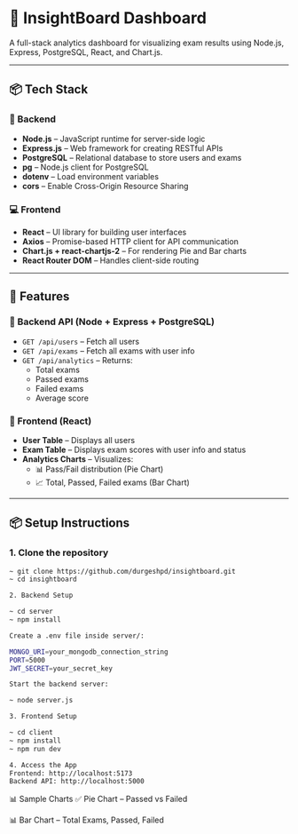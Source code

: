 # 🎯 InsightBoard Dashboard

A full-stack analytics dashboard for visualizing exam results using Node.js, Express, PostgreSQL, React, and Chart.js.

---

## 📦 Tech Stack

### 🔧 Backend
- **Node.js** – JavaScript runtime for server-side logic
- **Express.js** – Web framework for creating RESTful APIs
- **PostgreSQL** – Relational database to store users and exams
- **pg** – Node.js client for PostgreSQL
- **dotenv** – Load environment variables
- **cors** – Enable Cross-Origin Resource Sharing

### 💻 Frontend
- **React** – UI library for building user interfaces
- **Axios** – Promise-based HTTP client for API communication
- **Chart.js + react-chartjs-2** – For rendering Pie and Bar charts
- **React Router DOM** – Handles client-side routing

---

## 🧠 Features

### 🔹 Backend API (Node + Express + PostgreSQL)
- `GET /api/users` – Fetch all users
- `GET /api/exams` – Fetch all exams with user info
- `GET /api/analytics` – Returns:
  - Total exams
  - Passed exams
  - Failed exams
  - Average score

### 🔹 Frontend (React)
- **User Table** – Displays all users
- **Exam Table** – Displays exam scores with user info and status
- **Analytics Charts** – Visualizes:
  - 📊 Pass/Fail distribution (Pie Chart)
  - 📈 Total, Passed, Failed exams (Bar Chart)

---

## 📦 Setup Instructions

### 1. Clone the repository

```bash
~ git clone https://github.com/durgeshpd/insightboard.git
~ cd insightboard

2. Backend Setup

~ cd server
~ npm install

Create a .env file inside server/:

MONGO_URI=your_mongodb_connection_string
PORT=5000
JWT_SECRET=your_secret_key

Start the backend server:

~ node server.js

3. Frontend Setup

~ cd client
~ npm install
~ npm run dev

4. Access the App
Frontend: http://localhost:5173
Backend API: http://localhost:5000

```

📊 Sample Charts
✅ Pie Chart – Passed vs Failed

📊 Bar Chart – Total Exams, Passed, Failed
